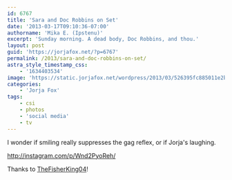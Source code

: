 ```yaml
---
id: 6767
title: 'Sara and Doc Robbins on Set'
date: '2013-03-17T09:10:36-07:00'
authorname: 'Mika E. (Ipstenu)'
excerpt: 'Sunday morning. A dead body, Doc Robbins, and thou.'
layout: post
guid: 'https://jorjafox.net/?p=6767'
permalink: /2013/sara-and-doc-robbins-on-set/
astra_style_timestamp_css:
    - '1634403534'
image: 'https://static.jorjafox.net/wordpress/2013/03/526395fc885011e2bfae22000a9e0782_7.jpg'
categories:
    - 'Jorja Fox'
tags:
    - csi
    - photos
    - 'social media'
    - tv
---
```


I wonder if smiling really suppresses the gag reflex, or if Jorja's laughing.

http://instagram.com/p/Wnd2PyoReh/

Thanks to <a href="http://instagram.com/p/Wnd2PyoReh/">TheFisherKing04</a>!
